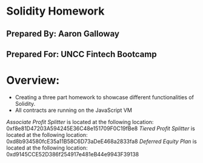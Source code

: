 # Solidity Homework

## Prepared By: Aaron Galloway
## Prepared For: UNCC Fintech Bootcamp

# Overview:

- Creating a three part homework to showcase different functionalities of Solidity.
- All contracts are running on the JavaScript VM

*Associate Profit Splitter* is located at the following location: 0xf8e81D47203A594245E36C48e151709F0C19fBe8
*Tiered Profit Splitter* is located at the following location: 0xd8b934580fcE35a11B58C6D73aDeE468a2833fa8
*Deferred Equity Plan* is located at the following location: 0xd9145CCE52D386f254917e481eB44e9943F39138
